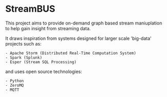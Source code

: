 StreamBUS
================

This project aims to provide on-demand graph based stream maniuplation to help gain insight from streaming data.


It draws inspiration from systems designed for larger scale 'big-data' projects such as:

	- Apache Storm (Distributed Real-Time Computation System)
	- Spark (Splunk)
	- Esper (Stream SQL Processing)

and uses open source technologies:

	- Python
	- ZeroMQ
	- MQTT
